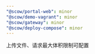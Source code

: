 ```yaml
---
"@scow/portal-web": minor
"@scow/demo-vagrant": minor
"@scow/gateway": minor
"@scow/deploy-compose": minor
---
```


上传文件、请求最大体积限制可配置
